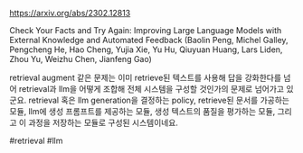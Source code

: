 https://arxiv.org/abs/2302.12813

Check Your Facts and Try Again: Improving Large Language Models with External Knowledge and Automated Feedback (Baolin Peng, Michel Galley, Pengcheng He, Hao Cheng, Yujia Xie, Yu Hu, Qiuyuan Huang, Lars Liden, Zhou Yu, Weizhu Chen, Jianfeng Gao)

retrieval augment 같은 문제는 이미 retrieve된 텍스트를 사용해 답을 강화한다를 넘어 retrieval과 llm을 어떻게 조합해 전체 시스템을 구성할 것인가의 문제로 넘어가고 있군요. retrieval 혹은 llm generation을 결정하는 policy, retrieve된 문서를 가공하는 모듈, llm에 생성 프롬프트를 제공하는 모듈, 생성 텍스트의 품질을 평가하는 모듈, 그리고 이 과정을 저장하는 모듈로 구성된 시스템이네요.

#retrieval #llm 